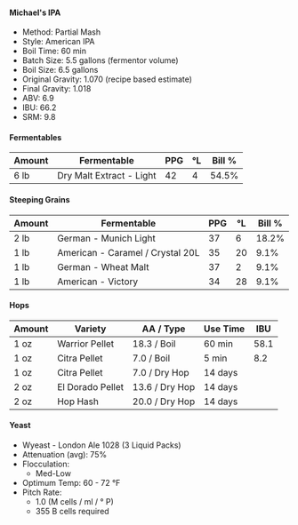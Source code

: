 #### Michael's IPA

* Method: Partial Mash
* Style: American IPA
* Boil Time: 60 min
* Batch Size: 5.5 gallons (fermentor volume)
* Boil Size: 6.5 gallons
* Original Gravity: 1.070 (recipe based estimate)
* Final Gravity: 1.018
* ABV: 6.9
* IBU: 66.2
* SRM: 9.8

#### Fermentables

| Amount | Fermentable              | PPG | °L | Bill % |
|--------|--------------------------|-----|----|--------|
| 6 lb   | Dry Malt Extract - Light | 42  | 4  | 54.5%  |

#### Steeping Grains

| Amount | Fermentable                      | PPG | °L | Bill % |
|--------|----------------------------------|-----|----|--------|
| 2 lb   | German - Munich Light            | 37  | 6  | 18.2%  |
| 1 lb   | American - Caramel / Crystal 20L | 35  | 20 | 9.1%   |
| 1 lb   | German - Wheat Malt              | 37  | 2  | 9.1%   |
| 1 lb   | American - Victory               | 34  | 28 | 9.1%   |

#### Hops

| Amount | Variety           | AA / Type       | Use	Time | IBU  |
|--------|-------------------|-----------------|-----------|------|
| 1 oz   | Warrior	Pellet   | 18.3 /	Boil     | 60 min    | 58.1 |
| 1 oz   | Citra Pellet      |  7.0 / Boil     |  5 min    |  8.2 |
| 1 oz   | Citra Pellet      |  7.0 / Dry Hop  | 14 days   |      |
| 2 oz   | El Dorado	Pellet | 13.6 /	Dry Hop  | 14 days   |      |
| 2 oz   | Hop Hash          | 20.0 / Dry Hop  | 14 days   |      |

#### Yeast

* Wyeast - London Ale 1028 (3 Liquid Packs)
* Attenuation (avg): 75%
* Flocculation:
  - Med-Low
* Optimum Temp: 60 - 72 °F
* Pitch Rate:
  - 1.0	(M cells / ml / ° P)
  - 355 B cells required
